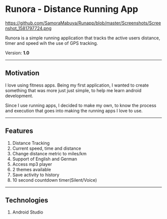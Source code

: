 # Runora - Distance Running App
https://github.com/SamoraMabuya/Runapp/blob/master/Screenshots/Screenshot_1581797724.png

Runora is a simple running application that tracks the active users distance, timer and speed wih the use of GPS tracking.

Version: **1.0**

---

## Motivation
I love using fitness apps. Being my first application, I wanted to create something that was more just just simple, to help me learn android development.

Since I use running apps, I decided to make my own, to know the process and execution that goes into making the running apps I love to use.

---
## Features
1. Distance Tracking
2. Current speed, time and distance
3. Change distance metric to miles/km
4. Support of English and German
5. Access mp3 player
6. 2 themes available
7. Save activity to history
8. 10 second countdown timer(Silent/Voice)


---
## Technologies
1. Android Studio

